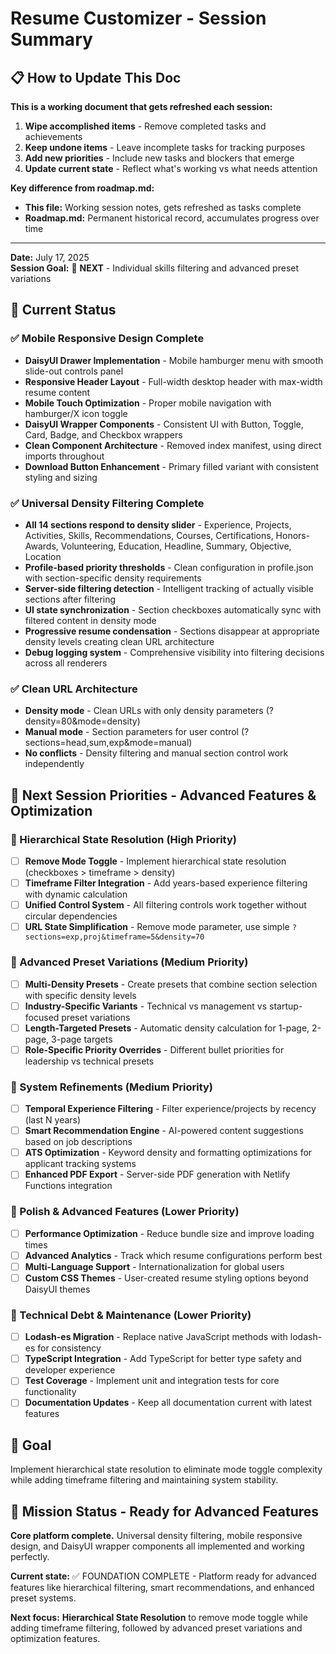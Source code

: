 # Resume Customizer - Session Summary

## 📋 How to Update This Doc

**This is a working document that gets refreshed each session:**
1. **Wipe accomplished items** - Remove completed tasks and achievements
2. **Keep undone items** - Leave incomplete tasks for tracking purposes
3. **Add new priorities** - Include new tasks and blockers that emerge
4. **Update current state** - Reflect what's working vs what needs attention

**Key difference from roadmap.md:**
- **This file:** Working session notes, gets refreshed as tasks complete
- **Roadmap.md:** Permanent historical record, accumulates progress over time

---

**Date:** July 17, 2025  
**Session Goal:** 🎯 **NEXT** - Individual skills filtering and advanced preset variations

## 🎯 Current Status

### ✅ Mobile Responsive Design Complete  
- **DaisyUI Drawer Implementation** - Mobile hamburger menu with smooth slide-out controls panel
- **Responsive Header Layout** - Full-width desktop header with max-width resume content
- **Mobile Touch Optimization** - Proper mobile navigation with hamburger/X icon toggle
- **DaisyUI Wrapper Components** - Consistent UI with Button, Toggle, Card, Badge, and Checkbox wrappers
- **Clean Component Architecture** - Removed index manifest, using direct imports throughout
- **Download Button Enhancement** - Primary filled variant with consistent styling and sizing

### ✅ Universal Density Filtering Complete
- **All 14 sections respond to density slider** - Experience, Projects, Activities, Skills, Recommendations, Courses, Certifications, Honors-Awards, Volunteering, Education, Headline, Summary, Objective, Location
- **Profile-based priority thresholds** - Clean configuration in profile.json with section-specific density requirements
- **Server-side filtering detection** - Intelligent tracking of actually visible sections after filtering
- **UI state synchronization** - Section checkboxes automatically sync with filtered content in density mode
- **Progressive resume condensation** - Sections disappear at appropriate density levels creating clean URL architecture
- **Debug logging system** - Comprehensive visibility into filtering decisions across all renderers

### ✅ Clean URL Architecture
- **Density mode** - Clean URLs with only density parameters (?density=80&mode=density)
- **Manual mode** - Section parameters for user control (?sections=head,sum,exp&mode=manual)
- **No conflicts** - Density filtering and manual section control work independently



## 🎯 Next Session Priorities - Advanced Features & Optimization

### 🚀 Hierarchical State Resolution (High Priority)
- [ ] **Remove Mode Toggle** - Implement hierarchical state resolution (checkboxes > timeframe > density) 
- [ ] **Timeframe Filter Integration** - Add years-based experience filtering with dynamic calculation
- [ ] **Unified Control System** - All filtering controls work together without circular dependencies
- [ ] **URL State Simplification** - Remove mode parameter, use simple `?sections=exp,proj&timeframe=5&density=70`

### 🎯 Advanced Preset Variations (Medium Priority)
- [ ] **Multi-Density Presets** - Create presets that combine section selection with specific density levels
- [ ] **Industry-Specific Variants** - Technical vs management vs startup-focused preset variations
- [ ] **Length-Targeted Presets** - Automatic density calculation for 1-page, 2-page, 3-page targets
- [ ] **Role-Specific Priority Overrides** - Different bullet priorities for leadership vs technical presets

### 🔧 System Refinements (Medium Priority)
- [ ] **Temporal Experience Filtering** - Filter experience/projects by recency (last N years)
- [ ] **Smart Recommendation Engine** - AI-powered content suggestions based on job descriptions
- [ ] **ATS Optimization** - Keyword density and formatting optimizations for applicant tracking systems
- [ ] **Enhanced PDF Export** - Server-side PDF generation with Netlify Functions integration

### 🎨 Polish & Advanced Features (Lower Priority)
- [ ] **Performance Optimization** - Reduce bundle size and improve loading times
- [ ] **Advanced Analytics** - Track which resume configurations perform best
- [ ] **Multi-Language Support** - Internationalization for global users
- [ ] **Custom CSS Themes** - User-created resume styling options beyond DaisyUI themes

### 🔄 Technical Debt & Maintenance (Lower Priority)
- [ ] **Lodash-es Migration** - Replace native JavaScript methods with lodash-es for consistency
- [ ] **TypeScript Integration** - Add TypeScript for better type safety and developer experience
- [ ] **Test Coverage** - Implement unit and integration tests for core functionality
- [ ] **Documentation Updates** - Keep all documentation current with latest features

## 🔑 Goal

Implement hierarchical state resolution to eliminate mode toggle complexity while adding timeframe filtering and maintaining system stability.

## 🎯 Mission Status - Ready for Advanced Features

**Core platform complete.** Universal density filtering, mobile responsive design, and DaisyUI wrapper components all implemented and working perfectly.

**Current state:** ✅ FOUNDATION COMPLETE - Platform ready for advanced features like hierarchical filtering, smart recommendations, and enhanced preset systems.

**Next focus:** **Hierarchical State Resolution** to remove mode toggle while adding timeframe filtering, followed by advanced preset variations and optimization features. 
